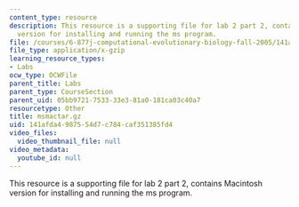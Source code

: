 ```yaml
---
content_type: resource
description: This resource is a supporting file for lab 2 part 2, contains Macintosh
  version for installing and running the ms program.
file: /courses/6-877j-computational-evolutionary-biology-fall-2005/141afda4987554d7c784caf351385fd4_msmactar.gz
file_type: application/x-gzip
learning_resource_types:
- Labs
ocw_type: OCWFile
parent_title: Labs
parent_type: CourseSection
parent_uid: 05bb9721-7533-33e3-81a0-181ca03c40a7
resourcetype: Other
title: msmactar.gz
uid: 141afda4-9875-54d7-c784-caf351385fd4
video_files:
  video_thumbnail_file: null
video_metadata:
  youtube_id: null
---
```

This resource is a supporting file for lab 2 part 2, contains Macintosh version for installing and running the ms program.